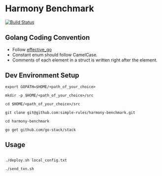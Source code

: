# Harmony Benchmark
[![Build Status](https://travis-ci.com/simple-rules/harmony-benchmark.svg?token=DnoYvYiTAk7pqTo9XsTi&branch=master)](https://travis-ci.com/simple-rules/harmony-benchmark)

## Golang Coding Convention

* Follow [effective_go](https://golang.org/doc/effective_go.html)
* Constant enum should follow CamelCase.
* Comments of each element in a struct is written right after the element.

## Dev Environment Setup


```
export GOPATH=$HOME/<path_of_your_choice>

mkdir -p $HOME/<path_of_your_choice>/src

cd $HOME/<path_of_your_choice>/src

git clone git@github.com:simple-rules/harmony-benchmark.git

cd harmony-benchmark

go get github.com/go-stack/stack
```
## Usage
```

./deploy.sh local_config.txt

./send_txn.sh
```







